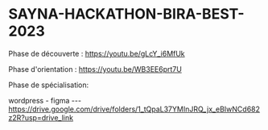 # SAYNA-HACKATHON-BIRA-BEST-2023
Phase de découverte : https://youtu.be/gLcY_i6MfUk

Phase d'orientation : https://youtu.be/WB3EE6prt7U

Phase de spécialisation: 

wordpress - figma --- https://drive.google.com/drive/folders/1_tQpaL37YMInJRQ_jx_eBIwNCd682z2R?usp=drive_link
